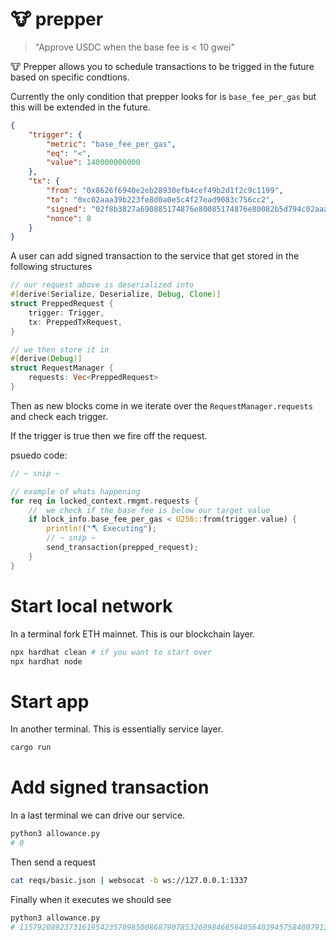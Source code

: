 # 🐮 prepper

> "Approve USDC when the base fee is < 10 gwei"

🐮 Prepper allows you to schedule transactions to be trigged in the future based on specific condtions.

Currently the only condition that prepper looks for is `base_fee_per_gas` but this will be extended in the future.

```json
{
	"trigger": {
		"metric": "base_fee_per_gas",
		"eq": "<",
		"value": 140000000000
	},
	"tx": {
		"from": "0x8626f6940e2eb28930efb4cef49b2d1f2c9c1199",
		"to": "0xc02aaa39b223fe8d0a0e5c4f27ead9083c756cc2",
		"signed": "02f8b3827a690885174876e80085174876e80082b5d794c02aaa39b223fe8d0a0e5c4f27ead9083c756cc280b844095ea7b3000000000000000000000000dd2fd4581271e230360230f9337d5c0430bf44c0ffffffffffffffffffffffffffffffffffffffffffffffffffffffffffffffffc001a0be77cdf485193dff9cf7a4a0699401f5f405103aed79497b10afe159b622c67ba0725ad3f47897e7ec15a7ba7cc0939d7442aed34b4c72958187ceaa0e7c4bd8ec",
		"nonce": 8
	}
}
```

A user can add signed transaction to the service that get stored in the following structures

```rust
// our request above is deserialized into
#[derive(Serialize, Deserialize, Debug, Clone)]
struct PreppedRequest {
    trigger: Trigger,
    tx: PreppedTxRequest,
}

// we then store it in
#[derive(Debug)]
struct RequestManager {
	requests: Vec<PreppedRequest>
}
```

Then as new blocks come in we iterate over the `RequestManager.requests` and check each trigger.

If the trigger is true then we fire off the request.

psuedo code:
```rust
// ~ snip ~

// example of whats happening
for req in locked_context.rmgmt.requests {
	//  we check if the base fee is below our target value
	if block_info.base_fee_per_gas < U256::from(trigger.value) {
	    println!("🪓 Executing");
	    // ~ snip ~
	    send_transaction(prepped_request);
	}
}
```

# Start local network

In a terminal fork ETH mainnet. This is our blockchain layer.

```bash
npx hardhat clean # if you want to start over
npx hardhat node
```

# Start app

In another terminal. This is essentially service layer.

```bash
cargo run
```

# Add signed transaction

In a last terminal we can drive our service. 

```bash
python3 allowance.py
# 0
```

Then send a request

```bash
cat reqs/basic.json | websocat -b ws://127.0.0.1:1337
```

Finally when it executes we should see 

```bash
python3 allowance.py
# 115792089237316195423570985008687907853269984665640564039457584007913129639935
```
